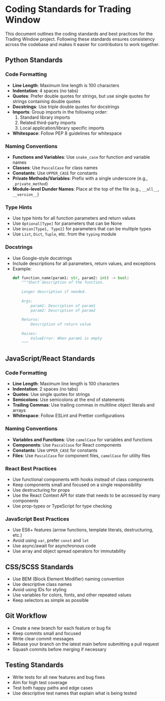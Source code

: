 # Coding Standards for Trading Window

This document outlines the coding standards and best practices for the Trading Window project. Following these standards ensures consistency across the codebase and makes it easier for contributors to work together.

## Python Standards

### Code Formatting

- **Line Length**: Maximum line length is 100 characters
- **Indentation**: 4 spaces (no tabs)
- **Quotes**: Prefer double quotes for strings, but use single quotes for strings containing double quotes
- **Docstrings**: Use triple double quotes for docstrings
- **Imports**: Group imports in the following order:
  1. Standard library imports
  2. Related third-party imports
  3. Local application/library specific imports
- **Whitespace**: Follow PEP 8 guidelines for whitespace

### Naming Conventions

- **Functions and Variables**: Use `snake_case` for function and variable names
- **Classes**: Use `PascalCase` for class names
- **Constants**: Use `UPPER_CASE` for constants
- **Private Methods/Variables**: Prefix with a single underscore (e.g., `_private_method`)
- **Module-level Dunder Names**: Place at the top of the file (e.g., `__all__`, `__version__`)

### Type Hints

- Use type hints for all function parameters and return values
- Use `Optional[Type]` for parameters that can be None
- Use `Union[Type1, Type2]` for parameters that can be multiple types
- Use `List`, `Dict`, `Tuple`, etc. from the `typing` module

### Docstrings

- Use Google-style docstrings
- Include descriptions for all parameters, return values, and exceptions
- Example:
  ```python
  def function_name(param1: str, param2: int) -> bool:
      """Short description of the function.
      
      Longer description if needed.
      
      Args:
          param1: Description of param1
          param2: Description of param2
          
      Returns:
          Description of return value
          
      Raises:
          ValueError: When param1 is empty
      """
  ```

## JavaScript/React Standards

### Code Formatting

- **Line Length**: Maximum line length is 100 characters
- **Indentation**: 2 spaces (no tabs)
- **Quotes**: Use single quotes for strings
- **Semicolons**: Use semicolons at the end of statements
- **Trailing Commas**: Use trailing commas in multiline object literals and arrays
- **Whitespace**: Follow ESLint and Prettier configurations

### Naming Conventions

- **Variables and Functions**: Use `camelCase` for variables and functions
- **Components**: Use `PascalCase` for React components
- **Constants**: Use `UPPER_CASE` for constants
- **Files**: Use `PascalCase` for component files, `camelCase` for utility files

### React Best Practices

- Use functional components with hooks instead of class components
- Keep components small and focused on a single responsibility
- Use destructuring for props
- Use the React Context API for state that needs to be accessed by many components
- Use prop-types or TypeScript for type checking

### JavaScript Best Practices

- Use ES6+ features (arrow functions, template literals, destructuring, etc.)
- Avoid using `var`, prefer `const` and `let`
- Use async/await for asynchronous code
- Use array and object spread operators for immutability

## CSS/SCSS Standards

- Use BEM (Block Element Modifier) naming convention
- Use descriptive class names
- Avoid using IDs for styling
- Use variables for colors, fonts, and other repeated values
- Keep selectors as simple as possible

## Git Workflow

- Create a new branch for each feature or bug fix
- Keep commits small and focused
- Write clear commit messages
- Rebase your branch on the latest main before submitting a pull request
- Squash commits before merging if necessary

## Testing Standards

- Write tests for all new features and bug fixes
- Aim for high test coverage
- Test both happy paths and edge cases
- Use descriptive test names that explain what is being tested
